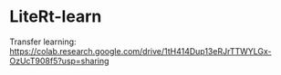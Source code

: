# LiteRt-learn

Transfer learning:
https://colab.research.google.com/drive/1tH414Dup13eRJrTTWYLGx-OzUcT908f5?usp=sharing
